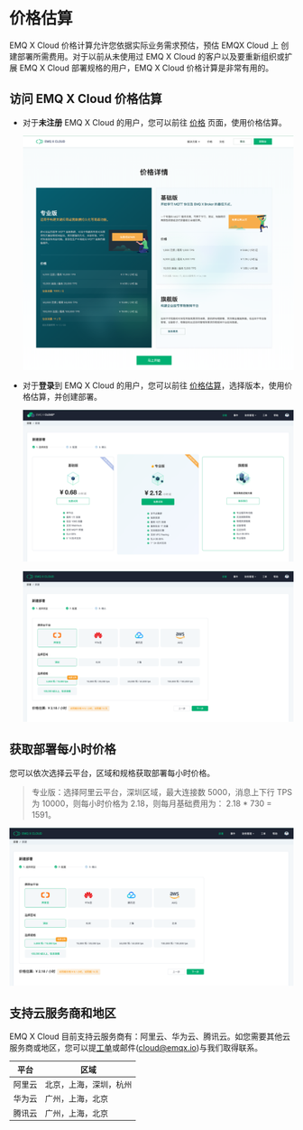 # 价格估算

EMQ X Cloud  价格计算允许您依据实际业务需求预估，预估 EMQX Cloud 上 创建部署所需费用。对于以前从未使用过 EMQ X Cloud 的客户以及要重新组织或扩展 EMQ X Cloud 部署规格的用户，EMQ X Cloud  价格计算是非常有用的。



## 访问 EMQ X Cloud 价格估算

* 对于**未注册** EMQ X Cloud 的用户，您可以前往 [价格](https://cloud.emqx.cn/pricing) 页面，使用价格估算。

  ![calculator](./_assets/calculator.png)

* 对于**登录**到 EMQ X Cloud 的用户，您可以前往 [价格估算](https://cloud.emqx.cn/console/deployments/0?oper=new)，选择版本，使用价格估算，并创建部署。
  
  ![edition](./_assets/choose_edition.png)

  ![calculator](./_assets/console_calculator.png)



## 获取部署每小时价格

您可以依次选择云平台，区域和规格获取部署每小时价格。

> 专业版：选择阿里云平台，深圳区域，最大连接数 5000，消息上下行 TPS 为 10000，则每小时价格为 2.18，则每月基础费用为： 2.18 * 730 = 1591。

![deployment_price](./_assets/deployment_price.png)



## 支持云服务商和地区

EMQ X Cloud 目前支持云服务商有：阿里云、华为云、腾讯云。如您需要其他云服务商或地区，您可以提[工单](../contact.md)或邮件(cloud@emqx.io)与我们取得联系。

| 平台   | 区域                   |
| ------ | ---------------------- |
| 阿里云 | 北京，上海，深圳，杭州 |
| 华为云 | 广州，上海，北京       |
| 腾讯云 | 广州，上海，北京 |

